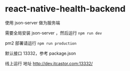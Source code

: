 # react-native-health-backend

使用 json-server 做为服务端

需要全局安装 json-server ，然后运行 `npm run dev`

pm2 部署请运行 `npm run production`

默认接口 13332，参考 package.json

线上运行 地址 http://dev.itcastor.com:13332/
